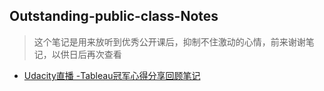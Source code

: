 ## Outstanding-public-class-Notes
> 这个笔记是用来放听到优秀公开课后，抑制不住激动的心情，前来谢谢笔记，以供日后再次查看

- [Udacity直播 -Tableau冠军心得分享回顾笔记]()

